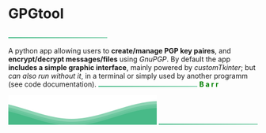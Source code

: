 # GPGtool

<img alt="" src="readme_images/themed_line_light.svg#gh-light-mode-only">

A python app allowing users to **create/manage PGP key paires**, and **encrypt/decrypt messages/files** using *GnuPGP*.
By default the app **includes a simple graphic interface**, mainly powered by *customTkinter*; but *can also run without it*, in a terminal or simply used by another programm (see code documentation). 
<img alt="" src="readme_images/themed_line_light.svg#gh-light-mode-only">
<strong><font color='green'>B a r r</font></strong>
<br/>

<img alt="wave animation" src="readme_images/wave_animation_light.svg#gh-light-mode-only">

<img alt="" src="readme_images/themed_line_light.svg#gh-light-mode-only">

